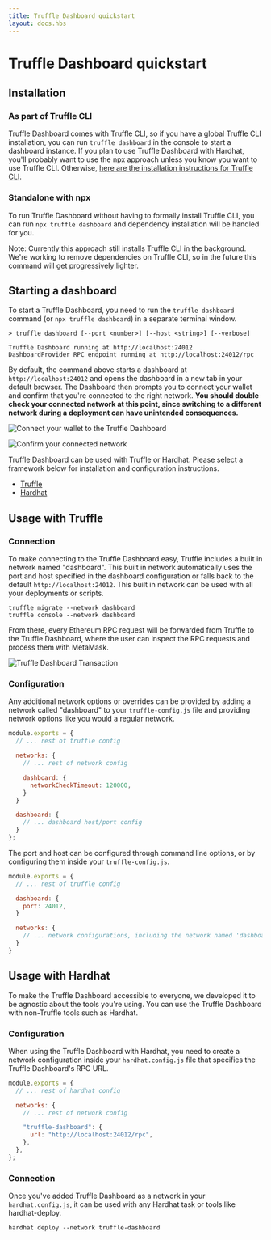 ```yaml
---
title: Truffle Dashboard quickstart
layout: docs.hbs
---
```


# Truffle Dashboard quickstart

## Installation

### As part of Truffle CLI

Truffle Dashboard comes with Truffle CLI, so if you have a global Truffle CLI installation, you can run `truffle dashboard` in the console to start a dashboard instance. If you plan to use Truffle Dashboard with Hardhat, you'll probably want to use the npx approach unless you know you want to use Truffle CLI. Otherwise, [here are the installation instructions for Truffle CLI](/docs/truffle/how-to/install/).

### Standalone with npx

To run Truffle Dashboard without having to formally install Truffle CLI, you can run `npx truffle dashboard` and dependency installation will be handled for you.

Note: Currently this approach still installs Truffle CLI in the background. We're working to remove dependencies on Truffle CLI, so in the future this command will get progressively lighter.

## Starting a dashboard

To start a Truffle Dashboard, you need to run the `truffle dashboard` command (or `npx truffle dashboard`) in a separate terminal window.

```
> truffle dashboard [--port <number>] [--host <string>] [--verbose]

Truffle Dashboard running at http://localhost:24012
DashboardProvider RPC endpoint running at http://localhost:24012/rpc
```

By default, the command above starts a dashboard at `http://localhost:24012` and opens the dashboard in a new tab in your default browser. The Dashboard then prompts you to connect your wallet and confirm that you're connected to the right network. **You should double check your connected network at this point, since switching to a different network during a deployment can have unintended consequences.**

![Connect your wallet to the Truffle Dashboard](/img/docs/truffle-dashboard/quickstart/connect-wallet.png)

![Confirm your connected network](/img/docs/truffle-dashboard/quickstart/confirm-network.png)

Truffle Dashboard can be used with Truffle or Hardhat. Please select a framework below for installation and configuration instructions.

- [Truffle](#usage-with-truffle)
- [Hardhat](#usage-with-hardhat)

## Usage with Truffle

### Connection

To make connecting to the Truffle Dashboard easy, Truffle includes a built in network named "dashboard". This built in network automatically uses the port and host specified in the dashboard configuration or falls back to the default `http://localhost:24012`. This built in network can be used with all your deployments or scripts.

```
truffle migrate --network dashboard
truffle console --network dashboard
```

From there, every Ethereum RPC request will be forwarded from Truffle to the Truffle Dashboard, where the user can inspect the RPC requests and process them with MetaMask.

![Truffle Dashboard Transaction](/img/docs/truffle-dashboard/quickstart/signature-request.png)

### Configuration

Any additional network options or overrides can be provided by adding a network called "dashboard" to your `truffle-config.js` file and providing network options like you would a regular network.

```js
module.exports = {
  // ... rest of truffle config

  networks: {
    // ... rest of network config

    dashboard: {
      networkCheckTimeout: 120000,
    }
  }

  dashboard: {
    // ... dashboard host/port config
  }
};
```

The port and host can be configured through command line options, or by configuring them inside your `truffle-config.js`.

```js
module.exports = {
  // ... rest of truffle config

  dashboard: {
    port: 24012,
  }

  networks: {
    // ... network configurations, including the network named 'dashboard'
  }
}
```

## Usage with Hardhat

To make the Truffle Dashboard accessible to everyone, we developed it to be agnostic about the tools
you're using. You can use the Truffle Dashboard with non-Truffle tools such as Hardhat.

### Configuration

When using the Truffle Dashboard with Hardhat, you need to create a network configuration inside your `hardhat.config.js` file that specifies the Truffle Dashboard's RPC URL.

```js
module.exports = {
  // ... rest of hardhat config

  networks: {
    // ... rest of network config

    "truffle-dashboard": {
      url: "http://localhost:24012/rpc",
    },
  },
};
```

### Connection

Once you've added Truffle Dashboard as a network in your `hardhat.config.js`, it can be used with any Hardhat task or tools like hardhat-deploy.

```
hardhat deploy --network truffle-dashboard
```
